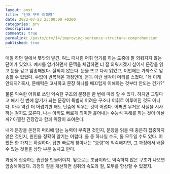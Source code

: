 ```yaml
---
layout: post
title: "단어 구조 이해력"
date: 2022-07-23 23:00:00 +0200
categories: prv
description: 
comments: true
permalink: /posts/prv/14/improving-sentence-structure-comprehension
published: true
---
```


매일 하던 일에서 뜻밖의 발견. 여느 때처럼 어휘 암기를 하는 도중에 잘 외워지지 않는 단어가 있었다. 예시를 암기하면서 문맥을 체감하면 더 잘 외워지겠지 싶어서 문장을 읽고 눈을 감고 암송해봤다. 잘되지 않는다. 눈을 뜨고 다시 읽었고, 이번에는 가까스로 암송할 수 있었다. 수없이 반복해온 과정인데, 문득 이런 생각이 머리를 스쳤다. "왜 이게 안되지? 혹시, 문해력은 고사하고 문장 하나를 매끄럽게 이해하는 것부터 안되는 건가?"

물론 익숙한 어휘로 쓰인 익숙한 구조의 문장은 한 번에 따라 할 수 있다. 하지만 그렇다고 해서 한 번에 암기가 되는 문장이 특별히 어려운 구조나 어휘로 이루어진 것도 아니다. 아주 약간 더 어렵기만 해도 단숨에 외우는 것이 어렵다. 어쩌면 무거운 사실을 시사하는 걸지도 모른다. 나는 아직도 빠르게 의미만 훑어내는 수능식 독해를 하는 것이 아닐까? 아찔한 긴장감과 함께 위장이 조여온다.

내게 문장을 온전히 머리에 담는 능력이 부족한 것인지, 문장을 읽을 때 충분히 집중하지 않은 것인지, 원인을 정확히 알기는 어렵다. 둘 중 하나일 수도, 둘 모두일 수도 있다. 어쨌든 한 가지는 확실하다. 답만 빠르게 찾아내는 "요령"에 익숙해지면, 그 과정에서 배울 수 있는 것들을 상당 부분 놓치고 만다.

과정에 집중하는 습관을 만들어야지. 앞으로는 조금이라도 익숙하지 않은 구조가 나오면 암송해야겠다. 과정의 질을 개선하면 성취의 속도와 질, 모두를 향상할 수 있겠지.
